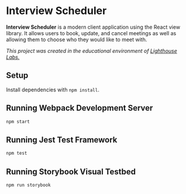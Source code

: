 # Interview Scheduler

**Interview Scheduler** is a modern client application using the React view library. It allows users to book, update, and cancel meetings as well as allowing them to choose who they would like to meet with.

 *This project was created in the educational environment of [Lighthouse Labs.](https://lighthouselabs.ca)*

## Setup

Install dependencies with `npm install`.

## Running Webpack Development Server

```sh
npm start
```

## Running Jest Test Framework

```sh
npm test
```

## Running Storybook Visual Testbed

```sh
npm run storybook
```

